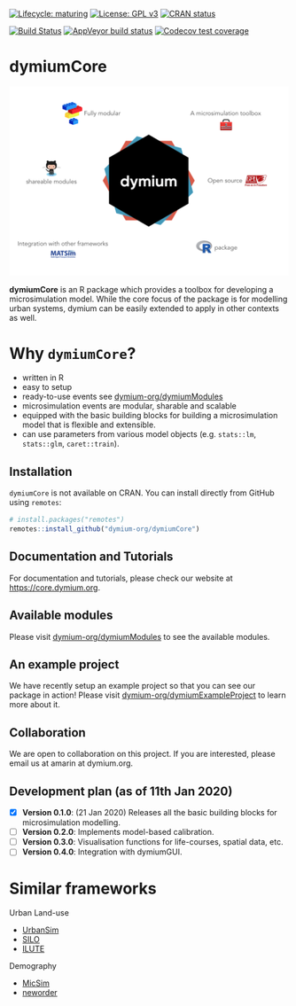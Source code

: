 
<!-- README.md is generated from README.Rmd. Please edit that file -->

<!-- badges: start -->

[![Lifecycle:
maturing](https://img.shields.io/badge/lifecycle-maturing-blue.svg)](https://www.tidyverse.org/lifecycle/#maturing)
[![License: GPL
v3](https://img.shields.io/badge/License-GPL%20v3-blue.svg)](https://www.gnu.org/licenses/gpl-3.0)
[![CRAN
status](https://www.r-pkg.org/badges/version/dymiumCore)](https://CRAN.R-project.org/package=dymiumCore)
<!-- [![CRAN_Download_Badge](http://cranlogs.r-pkg.org/badges/dymiumCore)](https://CRAN.R-project.org/package=dymiumCore) -->
[![Build
Status](https://travis-ci.org/dymium-org/dymiumCore.svg?branch=master)](https://travis-ci.org/dymium-org/dymiumCore)
[![AppVeyor build
status](https://ci.appveyor.com/api/projects/status/github/dymium-org/dymiumCore?branch=master&svg=true)](https://ci.appveyor.com/project/dymium-org/dymiumCore)
[![Codecov test
coverage](https://codecov.io/gh/dymium-org/dymiumCore/branch/master/graph/badge.svg)](https://codecov.io/gh/dymium-org/dymiumCore?branch=master)
<!-- badges: end -->

# dymiumCore

<img src="man/figures/dymium-banner.png" align="centre" />

**dymiumCore** is an R package which provides a toolbox for developing a
microsimulation model. While the core focus of the package is for
modelling urban systems, dymium can be easily extended to apply in other
contexts as well.

# Why `dymiumCore`?

  - written in R
  - easy to setup
  - ready-to-use events see
    [dymium-org/dymiumModules](https://github.com/dymium-org/dymiumModules)
  - microsimulation events are modular, sharable and scalable
  - equipped with the basic building blocks for building a
    microsimulation model that is flexible and extensible.
  - can use parameters from various model objects (e.g. `stats::lm`,
    `stats::glm`, `caret::train`).

## Installation

`dymiumCore` is not available on CRAN. You can install directly from
GitHub using `remotes`:

``` r
# install.packages("remotes")
remotes::install_github("dymium-org/dymiumCore")
```

## Documentation and Tutorials

For documentation and tutorials, please check our website at
<https://core.dymium.org>.

## Available modules

Please visit
[dymium-org/dymiumModules](https://github.com/dymium-org/dymiumModules)
to see the available modules.

## An example project

We have recently setup an example project so that you can see our
package in action\! Please visit
[dymium-org/dymiumExampleProject](https://github.com/dymium-org/dymiumExampleProject)
to learn more about it.

## Collaboration

We are open to collaboration on this project. If you are interested,
please email us at amarin at dymium.org.

## Development plan (as of 11th Jan 2020)

  - [x] **Version 0.1.0**: (21 Jan 2020) Releases all the basic building
    blocks for microsimulation modelling.
  - [ ] **Version 0.2.0**: Implements model-based calibration.
  - [ ] **Version 0.3.0**: Visualisation functions for life-courses,
    spatial data, etc.
  - [ ] **Version 0.4.0**: Integration with dymiumGUI.

# Similar frameworks

Urban Land-use

  - [UrbanSim](https://github.com/UDST/urbansim)
  - [SILO](https://github.com/msmobility/silo)
  - [ILUTE](https://github.com/TravelModellingGroup/ILUTE)

Demography

  - [MicSim](https://cran.r-project.org/web/packages/MicSim/index.html)
  - [neworder](https://github.com/virgesmith/neworder)
